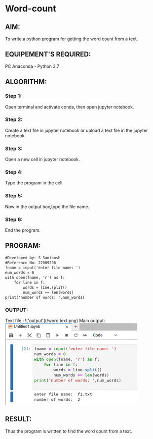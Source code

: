 # Word-count
## AIM:
To write a python program for getting the word count from a text.
## EQUIPEMENT'S REQUIRED: 
PC
Anaconda - Python 3.7
## ALGORITHM: 
### Step 1:

Open terminal and activate conda, then open jupyter notebook.
### Step 2:

Create a text file in jupyter notebook or upload a text file in the jupyter notebook.
### Step 3:

Open a new cell in jupyter notebook.
### Step 4:

Type the program in the cell.
### Step 5:

Now in the output box,type the file name.
### Step 6:

End the program. 

## PROGRAM:
```
#Developed by: S Santhosh
#Reference No: 22009296
fname = input('enter file name: ')
num_words = 0
with open(fname, 'r') as f:
    for line in f:
        words = line.split()
        num_words += len(words)
print('number of words: ',num_words)
```
### OUTPUT:
Text file :
!['output'](/word text.png)
Main output:
!['output'](/word.png)


## RESULT:
Thus the program is written to find the word count from a text.
